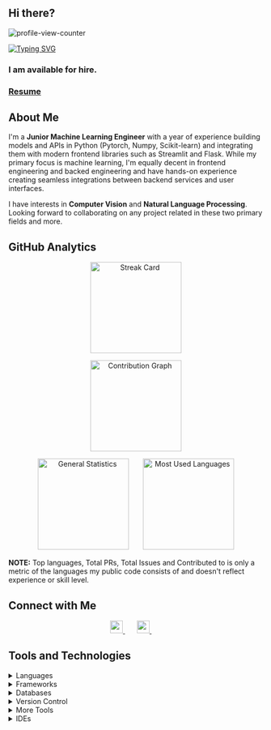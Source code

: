 <h2 align="left"> Hi there? </h2>
<p>
    <img src="https://komarev.com/ghpvc/?username=danielbyiringiro&color=71c7ec&style=flat" alt="profile-view-counter"/>
</p>

<a href="https://github.com/danielbyiringiro">
    <img src="https://readme-typing-svg.demolab.com?font=Lato&weight=500&size=18&duration=3000&pause=50&vCenter=true&multiline=true&width=1000&height=75&lines=%F0%9F%91%A8%F0%9F%8F%BB%E2%80%8D%F0%9F%92%BB+I'm+Daniel+Byiringiro;%F0%9F%A7%92%F0%9F%8F%BB+Machine+Learning+Engineer;%F0%9F%91%A9%F0%9F%8F%BC%E2%80%8D%F0%9F%8E%93+Computer+Science+Senior+%40+Ashesi+University%2C+Ghana" alt="Typing SVG" />
</a>

### I am available for hire.

### **[Resume](https://drive.google.com/file/d/1jETQt75ElMV2rRstyntMnaOjVJglciNe/view?usp=sharing)**

## About Me

<p> I'm a <b>Junior Machine Learning Engineer</b> with a year of experience building models and APIs in Python (Pytorch, Numpy, Scikit-learn) and integrating them with modern frontend libraries such as Streamlit and Flask. While my primary focus is machine learning, I'm equally decent in frontend engineering and backed engineering and have hands-on experience creating seamless integrations between backend services and user interfaces. </p>
<p>
    I have interests in <b>Computer Vision</b> and <b>Natural Language Processing</b>. Looking forward to collaborating on any project related in these two primary fields and more.
</p>

## GitHub Analytics

<p align="center">
    <img height="180em" src="https://streak-stats.demolab.com/?user=danielbyiringiro&theme=algolia&fire=orange&ring=orange&currStreakNum=white&currStreakLabel=deepskyblue" alt="Streak Card"> 
</p>

<p align="center">
    <img height="180cm" src="http://github-profile-summary-cards.vercel.app/api/cards/profile-details?username=danielbyiringiro&theme=algolia" alt="Contribution Graph">
</p>

<p align="center">
    <img height="180em" src="https://github-readme-stats-eight-theta.vercel.app/api?username=danielbyiringiro&show_icons=true&theme=algolia&include_all_commits=true&count_private=true" alt="General Statistics"/>
    &nbsp; &nbsp; &nbsp;
    <img height="180em" src="https://github-readme-stats.vercel.app/api/top-langs/?username=danielbyiringiro&layout=compact&langs_count=8&theme=algolia"/ alt="Most Used Languages">
</p>

<p>
    <b>NOTE:</b> 
    Top languages, Total PRs, Total Issues and Contributed to is only a metric of the languages my public code consists of and doesn't reflect experience or skill level.
<p>

## Connect with Me

<p align="center">
    <a href="https://www.linkedin.com/in/dbyiri/">
        <img src="https://img.shields.io/badge/-Daniel Byiringiro-0077B5?style=flat&logo=Linkedin&logoColor=white" height="25"/>
    </a>
    &nbsp; &nbsp; &nbsp;
    <a href="mailto:daniel.byiringiro@ashesi.edu.gh">
        <img src="https://img.shields.io/badge/-daniel.byiringiro@ashesi.edu.gh-D14836?style=flat&logo=Outlook&logoColor=white" height="25"/>
    </a>
    &nbsp; &nbsp; &nbsp;
</p>

## Tools and Technologies

<details>
<summary>Languages</summary>

<br>

<p>
    <img src="https://skillicons.dev/icons?i=py,java,cpp,c,js,php,html,css"/>
</p>
</details>

<details>
<summary>Frameworks</summary>

<br>

<p>
    <img src="https://skillicons.dev/icons?i=next,react,flask,tailwind"/>
</p>
</details>

<details>
<summary>Databases</summary>

<br>

<p>
    <img src="https://skillicons.dev/icons?i=mysql,postgresql,sqlite"/>
</p>
</details>

<details>
<summary>Version Control</summary>

<br>

<p>
    <img src="https://skillicons.dev/icons?i=git,github"/>
</p>
</details>

<details>
<summary>More Tools</summary>

<br>

<p>
    <img src="https://skillicons.dev/icons?i=figma"/>
</p>
</details>

<details>
<summary>IDEs</summary>

<br>

<p>
    <img src="https://skillicons.dev/icons?i=vscode,pycharm"/>
</p>
</details>
